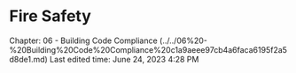 # Fire Safety

Chapter: 06 - Building Code Compliance (../../06%20-%20Building%20Code%20Compliance%20c1a9aeee97cb4a6faca6195f2a5d8de1.md)
Last edited time: June 24, 2023 4:28 PM